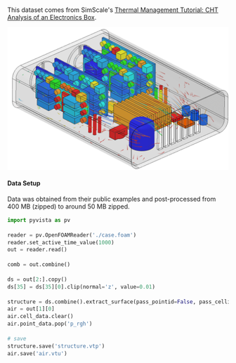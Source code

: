 ### 

This dataset comes from SimScale's [Thermal Management Tutorial: CHT Analysis of an Electronics Box](https://www.simscale.com/docs/tutorials/thermal-management-cht-analysis-electronics-box/).

![alt text](screenshot.png)

#### Data Setup

Data was obtained from their public examples and post-processed from 400 MB (zipped) to around 50 MB zipped.

```py
import pyvista as pv

reader = pv.OpenFOAMReader('./case.foam')
reader.set_active_time_value(1000)
out = reader.read()

comb = out.combine()

ds = out[2:].copy()
ds[35] = ds[35][0].clip(normal='z', value=0.01)

structure = ds.combine().extract_surface(pass_pointid=False, pass_cellid=False)
air = out[1][0]
air.cell_data.clear()
air.point_data.pop('p_rgh')

# save
structure.save('structure.vtp')
air.save('air.vtu')
```
